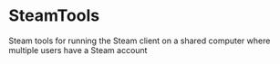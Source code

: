 # SteamTools
Steam tools for running the Steam client on a shared computer where multiple users have a Steam account
